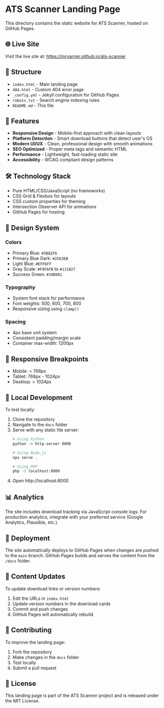 # ATS Scanner Landing Page

This directory contains the static website for ATS Scanner, hosted on GitHub Pages.

## 🌐 Live Site

Visit the live site at: https://mrvarrier.github.io/ats-scanner

## 📁 Structure

- `index.html` - Main landing page
- `404.html` - Custom 404 error page  
- `_config.yml` - Jekyll configuration for GitHub Pages
- `robots.txt` - Search engine indexing rules
- `README.md` - This file

## 🚀 Features

- **Responsive Design** - Mobile-first approach with clean layouts
- **Platform Detection** - Smart download buttons that detect user's OS
- **Modern UI/UX** - Clean, professional design with smooth animations
- **SEO Optimized** - Proper meta tags and semantic HTML
- **Performance** - Lightweight, fast-loading static site
- **Accessibility** - WCAG compliant design patterns

## 🛠 Technology Stack

- Pure HTML/CSS/JavaScript (no frameworks)
- CSS Grid & Flexbox for layouts
- CSS custom properties for theming
- Intersection Observer API for animations
- GitHub Pages for hosting

## 🎨 Design System

### Colors
- Primary Blue: `#3B82F6`
- Primary Blue Dark: `#2563EB` 
- Light Blue: `#EFF6FF`
- Gray Scale: `#F9FAFB` to `#111827`
- Success Green: `#10B981`

### Typography
- System font stack for performance
- Font weights: 500, 600, 700, 800
- Responsive sizing using `clamp()`

### Spacing
- 4px base unit system
- Consistent padding/margin scale
- Container max-width: 1200px

## 📱 Responsive Breakpoints

- Mobile: < 768px
- Tablet: 768px - 1024px  
- Desktop: > 1024px

## 🔧 Local Development

To test locally:

1. Clone the repository
2. Navigate to the `docs` folder
3. Serve with any static file server:
   ```bash
   # Using Python
   python -m http.server 8000
   
   # Using Node.js
   npx serve .
   
   # Using PHP
   php -S localhost:8000
   ```
4. Open http://localhost:8000

## 📊 Analytics

The site includes download tracking via JavaScript console logs. For production analytics, integrate with your preferred service (Google Analytics, Plausible, etc.).

## 🚀 Deployment

The site automatically deploys to GitHub Pages when changes are pushed to the `main` branch. GitHub Pages builds and serves the content from the `/docs` folder.

## 📝 Content Updates

To update download links or version numbers:

1. Edit the URLs in `index.html`
2. Update version numbers in the download cards
3. Commit and push changes
4. GitHub Pages will automatically rebuild

## 🤝 Contributing

To improve the landing page:

1. Fork the repository
2. Make changes in the `docs` folder
3. Test locally
4. Submit a pull request

## 📄 License

This landing page is part of the ATS Scanner project and is released under the MIT License.